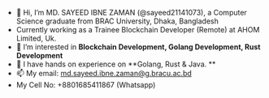 - 👋 Hi, I’m MD. SAYEED IBNE ZAMAN (@sayeed21141073), a Computer Science graduate from BRAC University, Dhaka, Bangladesh
- Currently working as a Trainee Blockchain Developer (Remote) at AHOM Limited, Uk.
- 👀 I’m interested in **Blockchain Development, Golang Development, Rust Development**
- 🌱 I have hands on experience on **Golang, Rust & Java. **
- 📫 My email: md.sayeed.ibne.zaman@g.bracu.ac.bd
- My Cell No: +8801685411867 (Whatsapp)


<!---
sayeed21141073/sayeed21141073 is a ✨ special ✨ repository because its `README.md` (this file) appears on your GitHub profile.
You can click the Preview link to take a look at your changes.
--->
